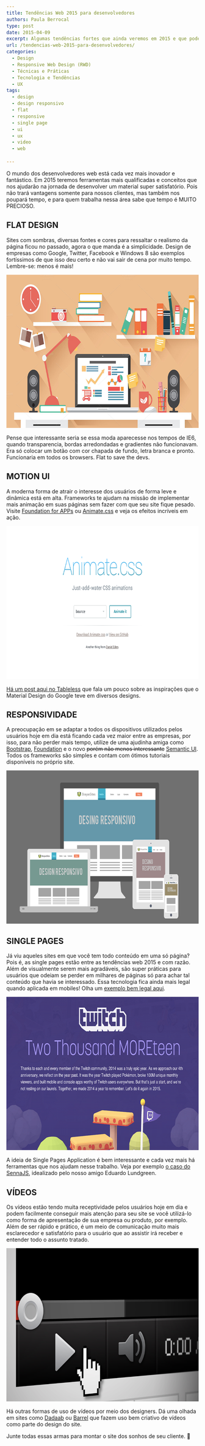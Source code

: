 ```yaml
---
title: Tendências Web 2015 para desenvolvedores
authors: Paula Berrocal
type: post
date: 2015-04-09
excerpt: Algumas tendências fortes que ainda veremos em 2015 e que podem perdurar ainda mais.
url: /tendencias-web-2015-para-desenvolvedores/
categories:
  - Design
  - Responsive Web Design (RWD)
  - Técnicas e Práticas
  - Tecnologia e Tendências
  - UX
tags:
  - design
  - design responsivo
  - flat
  - responsive
  - single page
  - ui
  - ux
  - video
  - web

---
```

O mundo dos desenvolvedores web está cada vez mais inovador e fantástico. Em 2015 teremos ferramentas mais qualificadas e conceitos que nos ajudarão na jornada de desenvolver um material super satisfatório. Pois não trará vantagens somente para nossos clientes, mas também nos poupará tempo, e para quem trabalha nessa área sabe que tempo é MUITO PRECIOSO.

## FLAT DESIGN

Sites com sombras, diversas fontes e cores para ressaltar o realismo da página ficou no passado, agora o que manda é a simplicidade. Design de empresas como Google, Twitter, Facebook e Windows 8 são exemplos fortíssimos de que isso deu certo e não vai sair de cena por muito tempo. Lembre-se: menos é mais!

[<img class=" size-full wp-image-48161 aligncenter" src="https://raw.githubusercontent.com/diegoeis/tableless-static-images/master/2015/04/flat-design.png" alt="flat-design" width="730" height="400" />][1]

Pense que interessante seria se essa moda aparecesse nos tempos de IE6, quando transparencia, bordas arredondadas e gradientes não funcionavam. Era só colocar um botão com cor chapada de fundo, letra branca e pronto. Funcionaria em todos os browsers. Flat to save the devs.

## MOTION UI

A moderna forma de atrair o interesse dos usuários de forma leve e dinâmica está em alta. Frameworks te ajudam na missão de implementar mais animação em suas páginas sem fazer com que seu site fique pesado. Visite <a href="http://foundation.zurb.com/apps/docs/#!/motion-ui" target="_blank">Foundation for APPs</a> ou <a href="http://daneden.github.io/animate.css/" target="_blank">Animate.css</a> e veja os efeitos incríveis em ação.

[<img class=" size-full wp-image-48162 aligncenter" src="https://raw.githubusercontent.com/diegoeis/tableless-static-images/master/2015/04/motion-ui.png" alt="motion-ui" width="730" height="400" />][2]

[Há um post aqui no Tableless][3] que fala um pouco sobre as inspirações que o Material Design do Google teve em diversos designs.

## RESPONSIVIDADE

A preocupação em se adaptar a todos os dispositivos utilizados pelos usuários hoje em dia está ficando cada vez maior entre as empresas, por isso, para não perder mais tempo, utilize de uma ajudinha amiga como <a href="http://getbootstrap.com/" target="_blank">Bootstrap</a>, <a href="http://foundation.zurb.com/" target="_blank">Foundation</a> e o novo <del>porém não menos interessante</del> <a href="http://semantic-ui.com/" target="_blank">Semantic UI</a>. Todos os frameworks são simples e contam com ótimos tutoriais disponíveis no próprio site.

[<img class=" size-full wp-image-48163 aligncenter" src="https://raw.githubusercontent.com/diegoeis/tableless-static-images/master/2015/04/design-responsivo.png" alt="design-responsivo" width="730" height="400" />][4]

## SINGLE PAGES

Já viu aqueles sites em que você tem todo conteúdo em uma só página? Pois é, as single pages estão entre as tendências web 2015 e com razão. Além de visualmente serem mais agradáveis, são super práticas para usuários que odeiam se perder em milhares de páginas só para achar tal conteúdo que havia se interessado. Essa tecnologia fica ainda mais legal quando aplicada em mobiles! Olha um <a href="http://www.twitch.tv/year/2014" target="_blank">exemplo bem legal aqui</a>.

[<img class="aligncenter size-full wp-image-48164" src="https://raw.githubusercontent.com/diegoeis/tableless-static-images/master/2015/04/single-page.png" alt="Single Pages" width="730" height="400" />][5]

A ideia de Single Pages Application é bem interessante e cada vez mais há ferramentas que nos ajudam nesse trabalho. Veja por exemplo [o caso do SennaJS][6], idealizado pelo nosso amigo Eduardo Lundgreen.

## VÍDEOS

Os vídeos estão tendo muita receptividade pelos usuários hoje em dia e podem facilmente conseguir mais atenção para seu site se você utilizá-lo como forma de apresentação de sua empresa ou produto, por exemplo. Além de ser rápido e prático, é um meio de comunicação muito mais esclarecedor e satisfatório para o usuário que ao assistir irá receber e entender todo o assunto tratado.

[<img class="aligncenter size-full wp-image-48165" src="https://raw.githubusercontent.com/diegoeis/tableless-static-images/master/2015/04/videos.png" alt="Vídeos" width="730" height="400" />][7]

Há outras formas de uso de vídeos por meio dos designers. Dá uma olhada em sites como [Dadaab][8] ou [Barrel][9] que fazem uso bem criativo de vídeos como parte do design do site.

Junte todas essas armas para montar o site dos sonhos de seu cliente. 🙂

 [1]: https://raw.githubusercontent.com/diegoeis/tableless-static-images/master/2015/04/flat-design.png
 [2]: https://raw.githubusercontent.com/diegoeis/tableless-static-images/master/2015/04/motion-ui.png
 [3]: http://tableless.com.br/materialup-uma-colecao-de-conceitos-usando-material-design/
 [4]: https://raw.githubusercontent.com/diegoeis/tableless-static-images/master/2015/04/design-responsivo.png
 [5]: https://raw.githubusercontent.com/diegoeis/tableless-static-images/master/2015/04/single-page.png
 [6]: http://sennajs.com/
 [7]: https://raw.githubusercontent.com/diegoeis/tableless-static-images/master/2015/04/videos.png
 [8]: http://www.dadaabstories.org/
 [9]: http://www.barrelny.com/recap/2012/
